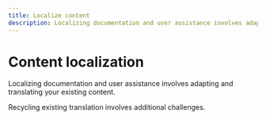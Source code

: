 ```yaml
---
title: Localize content
description: Localizing documentation and user assistance involves adapting and translating your existing content. Recycling existing translation involves additional challenges.
---
```


# Content localization

Localizing documentation and user assistance involves adapting and translating your existing content.

Recycling existing translation involves additional challenges.
